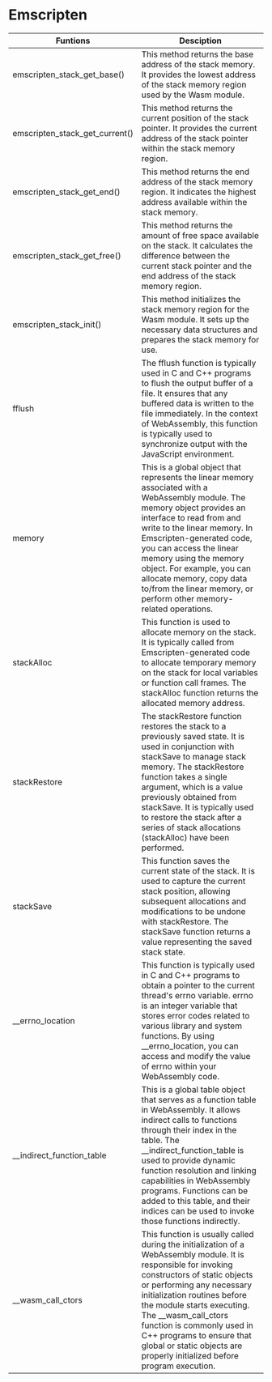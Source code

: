 # Emscripten

|Funtions|Desciption|
|-|-|
|emscripten_stack_get_base()|This method returns the base address of the stack memory. It provides the lowest address of the stack memory region used by the Wasm module.|
|emscripten_stack_get_current()|This method returns the current position of the stack pointer. It provides the current address of the stack pointer within the stack memory region.|
|emscripten_stack_get_end()|This method returns the end address of the stack memory region. It indicates the highest address available within the stack memory.|
|emscripten_stack_get_free()|This method returns the amount of free space available on the stack. It calculates the difference between the current stack pointer and the end address of the stack memory region.|
|emscripten_stack_init()|This method initializes the stack memory region for the Wasm module. It sets up the necessary data structures and prepares the stack memory for use.|
|fflush|The fflush function is typically used in C and C++ programs to flush the output buffer of a file. It ensures that any buffered data is written to the file immediately. In the context of WebAssembly, this function is typically used to synchronize output with the JavaScript environment.|
|memory|This is a global object that represents the linear memory associated with a WebAssembly module. The memory object provides an interface to read from and write to the linear memory. In Emscripten-generated code, you can access the linear memory using the memory object. For example, you can allocate memory, copy data to/from the linear memory, or perform other memory-related operations.|
|stackAlloc|This function is used to allocate memory on the stack. It is typically called from Emscripten-generated code to allocate temporary memory on the stack for local variables or function call frames. The stackAlloc function returns the allocated memory address.|
|stackRestore|The stackRestore function restores the stack to a previously saved state. It is used in conjunction with stackSave to manage stack memory. The stackRestore function takes a single argument, which is a value previously obtained from stackSave. It is typically used to restore the stack after a series of stack allocations (stackAlloc) have been performed.|
|stackSave|This function saves the current state of the stack. It is used to capture the current stack position, allowing subsequent allocations and modifications to be undone with stackRestore. The stackSave function returns a value representing the saved stack state.|
|__errno_location|This function is typically used in C and C++ programs to obtain a pointer to the current thread's errno variable. errno is an integer variable that stores error codes related to various library and system functions. By using __errno_location, you can access and modify the value of errno within your WebAssembly code.|
|__indirect_function_table| This is a global table object that serves as a function table in WebAssembly. It allows indirect calls to functions through their index in the table. The __indirect_function_table is used to provide dynamic function resolution and linking capabilities in WebAssembly programs. Functions can be added to this table, and their indices can be used to invoke those functions indirectly.|
|__wasm_call_ctors|This function is usually called during the initialization of a WebAssembly module. It is responsible for invoking constructors of static objects or performing any necessary initialization routines before the module starts executing. The __wasm_call_ctors function is commonly used in C++ programs to ensure that global or static objects are properly initialized before program execution.|
